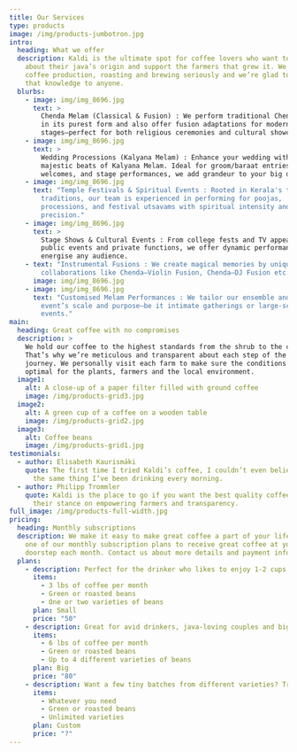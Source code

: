 ```yaml
---
title: Our Services
type: products
image: /img/products-jumbotron.jpg
intro:
  heading: What we offer
  description: Kaldi is the ultimate spot for coffee lovers who want to learn
    about their java’s origin and support the farmers that grew it. We take
    coffee production, roasting and brewing seriously and we’re glad to pass
    that knowledge to anyone.
  blurbs:
    - image: img/img_8696.jpg
      text: >
        Chenda Melam (Classical & Fusion) : We perform traditional Chenda Melam
        in its purest form and also offer fusion adaptations for modern
        stages—perfect for both religious ceremonies and cultural showcases.
    - image: img/img_8696.jpg
      text: >
        Wedding Processions (Kalyana Melam) : Enhance your wedding with the
        majestic beats of Kalyana Melam. Ideal for groom/baraat entries, bride
        welcomes, and stage performances, we add grandeur to your big day.
    - image: img/img_8696.jpg
      text: "Temple Festivals & Spiritual Events : Rooted in Kerala's temple
        traditions, our team is experienced in performing for poojas,
        processions, and festival utsavams with spiritual intensity and
        precision."
    - image: img/img_8696.jpg
      text: >
        Stage Shows & Cultural Events : From college fests and TV appearances to
        public events and private functions, we offer dynamic performances that
        energise any audience.
    - text: "Instrumental Fusions : We create magical memories by unique
        collaborations like Chenda–Violin Fusion, Chenda–DJ Fusion etc."
      image: img/img_8696.jpg
    - image: img/img_8696.jpg
      text: "Customised Melam Performances : We tailor our ensemble and style to your
        event’s scale and purpose—be it intimate gatherings or large-scale
        events."
main:
  heading: Great coffee with no compromises
  description: >
    We hold our coffee to the highest standards from the shrub to the cup.
    That’s why we’re meticulous and transparent about each step of the coffee’s
    journey. We personally visit each farm to make sure the conditions are
    optimal for the plants, farmers and the local environment.
  image1:
    alt: A close-up of a paper filter filled with ground coffee
    image: /img/products-grid3.jpg
  image2:
    alt: A green cup of a coffee on a wooden table
    image: /img/products-grid2.jpg
  image3:
    alt: Coffee beans
    image: /img/products-grid1.jpg
testimonials:
  - author: Elisabeth Kaurismäki
    quote: The first time I tried Kaldi’s coffee, I couldn’t even believe that was
      the same thing I’ve been drinking every morning.
  - author: Philipp Trommler
    quote: Kaldi is the place to go if you want the best quality coffee. I love
      their stance on empowering farmers and transparency.
full_image: /img/products-full-width.jpg
pricing:
  heading: Monthly subscriptions
  description: We make it easy to make great coffee a part of your life. Choose
    one of our monthly subscription plans to receive great coffee at your
    doorstep each month. Contact us about more details and payment info.
  plans:
    - description: Perfect for the drinker who likes to enjoy 1-2 cups per day.
      items:
        - 3 lbs of coffee per month
        - Green or roasted beans
        - One or two varieties of beans
      plan: Small
      price: "50"
    - description: Great for avid drinkers, java-loving couples and bigger crowds
      items:
        - 6 lbs of coffee per month
        - Green or roasted beans
        - Up to 4 different varieties of beans
      plan: Big
      price: "80"
    - description: Want a few tiny batches from different varieties? Try our custom plan
      items:
        - Whatever you need
        - Green or roasted beans
        - Unlimited varieties
      plan: Custom
      price: "?"
---
```

